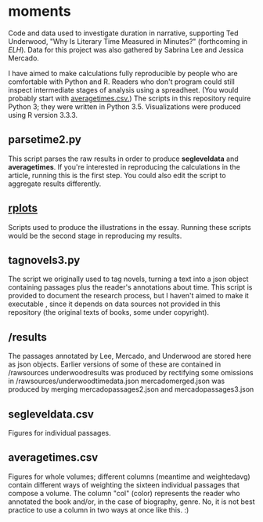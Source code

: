 moments
=======

Code and data used to investigate duration in narrative, supporting Ted Underwood, "Why Is Literary Time Measured in Minutes?" (forthcoming in *ELH*). Data for this project was also gathered by Sabrina Lee and Jessica Mercado.

I have aimed to make calculations fully reproducible by people who are comfortable with Python and R. Readers who don't program could still inspect intermediate stages of analysis using a spreadheet. (You would probably start with [averagetimes.csv.](https://github.com/tedunderwood/moments/blob/master/averagetimes.csv)) The scripts in this repository require Python 3; they were written in Python 3.5. Visualizations were produced using R version 3.3.3.

parsetime2.py
------------
This script parses the raw results in order to produce **segleveldata** and **averagetimes**. If you're interested in reproducing the calculations in the article, running this is the first step. You could also edit the script to aggregate results differently.

[**rplots**](https://github.com/tedunderwood/moments/tree/master/rplots)
------------
Scripts used to produce the illustrations in the essay. Running these scripts would be the second stage in reproducing my results.

tagnovels3.py
-------------
The script we originally used to tag novels, turning a text into a json object containing passages plus the reader's annotations about time. This script is provided to document the research process, but I haven't aimed to make it executable , since it depends on data sources not provided in this repository (the original texts of books, some under copyright).

/results
---------
The passages annotated by Lee, Mercado, and Underwood are stored here as json objects.
Earlier versions of some of these are contained in /rawsources
underwoodresults was produced by rectifying some omissions in /rawsources/underwoodtimedata.json
mercadomerged.json was produced by merging mercadopassages2.json and mercadopassages3.json

segleveldata.csv
----------------
Figures for individual passages.

averagetimes.csv
----------------
Figures for whole volumes; different columns (meantime and weightedavg) contain different ways of weighting the sixteen individual passages that compose a volume. The column "col" (color) represents the reader who annotated the book and/or, in the case of biography, genre. No, it is not best practice to use a column in two ways at once like this. :) 

